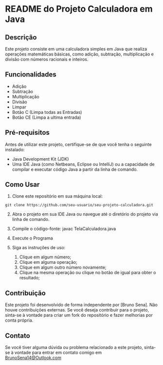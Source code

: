 # README do Projeto Calculadora em Java

## Descrição
Este projeto consiste em uma calculadora simples em Java que realiza operações matemáticas básicas, como adição, subtração, multiplicação e divisão com números racionais e inteiros.

## Funcionalidades

- Adição
- Subtração
- Multiplicação
- Divisão
- Limpar
- Botão C (Limpa todas as Entradas)
- Botão CE (Limpa a ultima entrada)

## Pré-requisitos
Antes de utilizar este projeto, certifique-se de que você tenha o seguinte instalado:

- Java Development Kit (JDK)
- Uma IDE Java (como Netbeans, Eclipse ou IntelliJ) ou a capacidade de compilar e executar código Java a partir da linha de comando.

## Como Usar
1. Clone este repositório em sua máquina local:

```shell
git clone https://github.com/seu-usuario/seu-projeto-calculadora.git
```

2. Abra o projeto em sua IDE Java ou navegue até o diretório do projeto via linha de comando.

3. Compile o código-fonte:
javac TelaCalculadora.java

4. Execute o Programa

5. Siga as instruções de uso:
   1. Clique em algum número;
   2. Clique em alguma operação;
   3. Clique em algum outro número novamente;
   4. Clique na mesma operação ou clique no botão de igual para obter o resultado;

## Contribuição
Este projeto foi desenvolvido de forma independente por [Bruno Sena]. Não houve contribuições externas. Se você deseja contribuir para o projeto, sinta-se à vontade para criar um fork do repositório e fazer melhorias por conta própria.

## Contato
Se você tiver alguma dúvida ou problema relacionado a este projeto, sinta-se à vontade para entrar em contato comigo em <BrunoSena14@Outlook.com>
